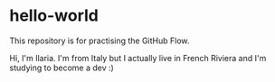 # hello-world
This repository is for practising the GitHub Flow.

Hi, I'm Ilaria. I'm from Italy but I actually live in French Riviera and I'm studying to become a dev :)
